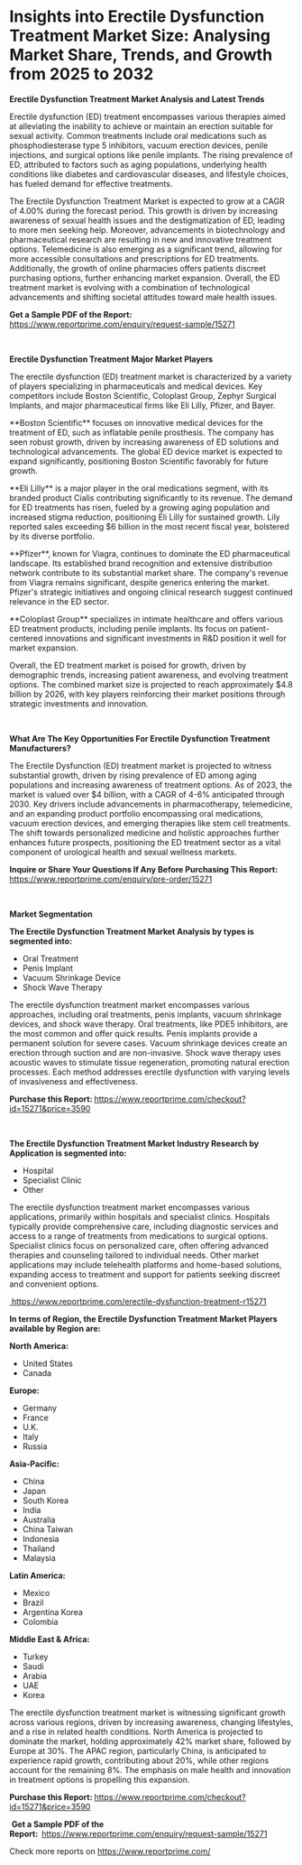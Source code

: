 <p><h1>Insights into Erectile Dysfunction Treatment Market Size: Analysing Market Share, Trends, and Growth from 2025 to 2032</h1></p><p><strong>Erectile Dysfunction Treatment Market Analysis and Latest Trends</strong></p>
<p><p>Erectile dysfunction (ED) treatment encompasses various therapies aimed at alleviating the inability to achieve or maintain an erection suitable for sexual activity. Common treatments include oral medications such as phosphodiesterase type 5 inhibitors, vacuum erection devices, penile injections, and surgical options like penile implants. The rising prevalence of ED, attributed to factors such as aging populations, underlying health conditions like diabetes and cardiovascular diseases, and lifestyle choices, has fueled demand for effective treatments.</p><p>The Erectile Dysfunction Treatment Market is expected to grow at a CAGR of 4.00% during the forecast period. This growth is driven by increasing awareness of sexual health issues and the destigmatization of ED, leading to more men seeking help. Moreover, advancements in biotechnology and pharmaceutical research are resulting in new and innovative treatment options. Telemedicine is also emerging as a significant trend, allowing for more accessible consultations and prescriptions for ED treatments. Additionally, the growth of online pharmacies offers patients discreet purchasing options, further enhancing market expansion. Overall, the ED treatment market is evolving with a combination of technological advancements and shifting societal attitudes toward male health issues.</p></p>
<p><strong>Get a Sample PDF of the Report:&nbsp;</strong> <a href="https://www.reportprime.com/enquiry/request-sample/15271?utm_campaign=2892&utm_medium=2&utm_source=Github&utm_content=ia&utm_term=20032025&utm_id=erectile-dysfunction-treatment">https://www.reportprime.com/enquiry/request-sample/15271</a></p>
<p>&nbsp;</p>
<p><strong>Erectile Dysfunction Treatment Major Market Players</strong></p>
<p><p>The erectile dysfunction (ED) treatment market is characterized by a variety of players specializing in pharmaceuticals and medical devices. Key competitors include Boston Scientific, Coloplast Group, Zephyr Surgical Implants, and major pharmaceutical firms like Eli Lilly, Pfizer, and Bayer.</p><p>**Boston Scientific** focuses on innovative medical devices for the treatment of ED, such as inflatable penile prosthesis. The company has seen robust growth, driven by increasing awareness of ED solutions and technological advancements. The global ED device market is expected to expand significantly, positioning Boston Scientific favorably for future growth.</p><p>**Eli Lilly** is a major player in the oral medications segment, with its branded product Cialis contributing significantly to its revenue. The demand for ED treatments has risen, fueled by a growing aging population and increased stigma reduction, positioning Eli Lilly for sustained growth. Lily reported sales exceeding $6 billion in the most recent fiscal year, bolstered by its diverse portfolio.</p><p>**Pfizer**, known for Viagra, continues to dominate the ED pharmaceutical landscape. Its established brand recognition and extensive distribution network contribute to its substantial market share. The company's revenue from Viagra remains significant, despite generics entering the market. Pfizer's strategic initiatives and ongoing clinical research suggest continued relevance in the ED sector.</p><p>**Coloplast Group** specializes in intimate healthcare and offers various ED treatment products, including penile implants. Its focus on patient-centered innovations and significant investments in R&D position it well for market expansion.</p><p>Overall, the ED treatment market is poised for growth, driven by demographic trends, increasing patient awareness, and evolving treatment options. The combined market size is projected to reach approximately $4.8 billion by 2026, with key players reinforcing their market positions through strategic investments and innovation.</p></p>
<p>&nbsp;</p>
<p><strong>What Are The Key Opportunities For Erectile Dysfunction Treatment Manufacturers?</strong></p>
<p><p>The Erectile Dysfunction (ED) treatment market is projected to witness substantial growth, driven by rising prevalence of ED among aging populations and increasing awareness of treatment options. As of 2023, the market is valued over $4 billion, with a CAGR of 4-6% anticipated through 2030. Key drivers include advancements in pharmacotherapy, telemedicine, and an expanding product portfolio encompassing oral medications, vacuum erection devices, and emerging therapies like stem cell treatments. The shift towards personalized medicine and holistic approaches further enhances future prospects, positioning the ED treatment sector as a vital component of urological health and sexual wellness markets.</p></p>
<p><strong>Inquire or Share Your Questions If Any Before Purchasing This Report:</strong> <a href="https://www.reportprime.com/enquiry/pre-order/15271?utm_campaign=2892&utm_medium=2&utm_source=Github&utm_content=ia&utm_term=20032025&utm_id=erectile-dysfunction-treatment">https://www.reportprime.com/enquiry/pre-order/15271</a></p>
<p>&nbsp;</p>
<p><strong>Market Segmentation</strong></p>
<p><strong>The Erectile Dysfunction Treatment Market Analysis by types is segmented into:</strong></p>
<p><ul><li>Oral Treatment</li><li>Penis Implant</li><li>Vacuum Shrinkage Device</li><li>Shock Wave Therapy</li></ul></p>
<p><p>The erectile dysfunction treatment market encompasses various approaches, including oral treatments, penis implants, vacuum shrinkage devices, and shock wave therapy. Oral treatments, like PDE5 inhibitors, are the most common and offer quick results. Penis implants provide a permanent solution for severe cases. Vacuum shrinkage devices create an erection through suction and are non-invasive. Shock wave therapy uses acoustic waves to stimulate tissue regeneration, promoting natural erection processes. Each method addresses erectile dysfunction with varying levels of invasiveness and effectiveness.</p></p>
<p><strong>Purchase this Report:&nbsp;</strong><a href="https://www.reportprime.com/checkout?id=15271&price=3590&utm_campaign=2892&utm_medium=2&utm_source=Github&utm_content=ia&utm_term=20032025&utm_id=erectile-dysfunction-treatment">https://www.reportprime.com/checkout?id=15271&price=3590</a></p>
<p>&nbsp;</p>
<p><strong>The Erectile Dysfunction Treatment Market Industry Research by Application is segmented into:</strong></p>
<p><ul><li>Hospital</li><li>Specialist Clinic</li><li>Other</li></ul></p>
<p><p>The erectile dysfunction treatment market encompasses various applications, primarily within hospitals and specialist clinics. Hospitals typically provide comprehensive care, including diagnostic services and access to a range of treatments from medications to surgical options. Specialist clinics focus on personalized care, often offering advanced therapies and counseling tailored to individual needs. Other market applications may include telehealth platforms and home-based solutions, expanding access to treatment and support for patients seeking discreet and convenient options.</p></p>
<p><a href="https://www.reportprime.com/erectile-dysfunction-treatment-r15271?utm_campaign=2892&utm_medium=2&utm_source=Github&utm_content=ia&utm_term=20032025&utm_id=erectile-dysfunction-treatment">&nbsp;https://www.reportprime.com/erectile-dysfunction-treatment-r15271</a></p>
<p><strong>In terms of Region, the Erectile Dysfunction Treatment Market Players available by Region are:</strong></p>
<p>
    <p> <strong> North America: </strong>
        <ul>
            <li>United States</li>
            <li>Canada</li>
        </ul>
        </p> 
    <p> <strong> Europe: </strong>
        <ul>
            <li>Germany</li>
            <li>France</li>
            <li>U.K.</li>
            <li>Italy</li>
            <li>Russia</li>
        </ul>
        </p> 
    <p> <strong> Asia-Pacific: </strong>
        <ul>
            <li>China</li>
            <li>Japan</li>
            <li>South Korea</li>
            <li>India</li>
            <li>Australia</li>
            <li>China Taiwan</li>
            <li>Indonesia</li>
            <li>Thailand</li>
            <li>Malaysia</li>
        </ul>
        </p> 
    <p> <strong> Latin America: </strong>
        <ul>
            <li>Mexico</li>
            <li>Brazil</li>
            <li>Argentina Korea</li>
            <li>Colombia</li>
        </ul>
        </p> 
    <p> <strong> Middle East & Africa: </strong>
        <ul>
            <li>Turkey</li>
            <li>Saudi</li>
            <li>Arabia</li>
            <li>UAE</li>
            <li>Korea</li>
        </ul>
    </p>
    </p>
<p><p>The erectile dysfunction treatment market is witnessing significant growth across various regions, driven by increasing awareness, changing lifestyles, and a rise in related health conditions. North America is projected to dominate the market, holding approximately 42% market share, followed by Europe at 30%. The APAC region, particularly China, is anticipated to experience rapid growth, contributing about 20%, while other regions account for the remaining 8%. The emphasis on male health and innovation in treatment options is propelling this expansion.</p></p>
<p><strong>Purchase this Report: </strong><a href="https://www.reportprime.com/checkout?id=15271&price=3590&utm_campaign=2892&utm_medium=2&utm_source=Github&utm_content=ia&utm_term=20032025&utm_id=erectile-dysfunction-treatment">https://www.reportprime.com/checkout?id=15271&price=3590</a></p>
<p>&nbsp;<strong>Get a Sample PDF of the Report:&nbsp;&nbsp;</strong><a href="https://www.reportprime.com/enquiry/request-sample/15271?utm_campaign=2892&utm_medium=2&utm_source=Github&utm_content=ia&utm_term=20032025&utm_id=erectile-dysfunction-treatment">https://www.reportprime.com/enquiry/request-sample/15271</a></p>
<p><strong></strong></p>
<p>Check more reports on <a href="https://www.reportprime.com/?utm_campaign=2892&utm_medium=2&utm_source=Github&utm_content=ia&utm_term=20032025&utm_id=erectile-dysfunction-treatment">https://www.reportprime.com/</a></p>